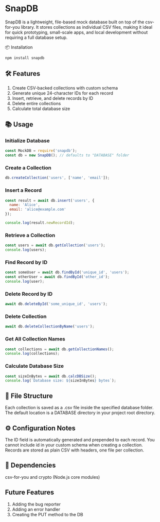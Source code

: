 # SnapDB
SnapDB is a lightweight, file-based mock database built on top of the csv-for-you library. It stores collections as individual CSV files, making it ideal for quick prototyping, small-scale apps, and local development without requiring a full database setup.

📦 Installation
```bash
npm install snapdb
```

## 🛠️ Features
1) Create CSV-backed collections with custom schema
2) Generate unique 24-character IDs for each record
3) Insert, retrieve, and delete records by ID
4) Delete entire collections
5) Calculate total database size

## 📚 Usage
### Initialize Database
```js
const MockDB = require('snapdb');
const db = new SnapDB(); // defaults to "DATABASE" folder
```

### Create a Collection
```js
db.createCollection('users', ['name', 'email']);
```

### Insert a Record
```js
const result = await db.insert('users', {
  name: 'Alice',
  email: 'alice@example.com'
});

console.log(result.newRecordId);
```

### Retrieve a Collection
```js
const users = await db.getCollection('users');
console.log(users);
```

### Find Record by ID
```js
const someUser = await db.findById('unique_id', 'users');
const otherUser = await db.findById('other_id');
console.log(user);
```

### Delete Record by ID
```js
await db.deleteById('some_unique_id', 'users');
```

### Delete Collection
```js
await db.deleteCollectionByName('users');
```

### Get All Collection Names
```js
const collections = await db.getCollectionNames();
console.log(collections);
```

### Calculate Database Size
```js
const sizeInBytes = await db.calcDBSize();
console.log(`Database size: ${sizeInBytes} bytes`);
```

## 📁 File Structure
Each collection is saved as a .csv file inside the specified database folder. The default location is a DATABASE directory in your project root directory.

## ⚙️ Configuration Notes
The ID field is automatically generated and prepended to each record.
You cannot include id in your custom schema when creating a collection.
Records are stored as plain CSV with headers, one file per collection.

## 🧪 Dependencies
csv-for-you and crypto (Node.js core modules)

## Future Features
1. Adding the bug reporter
2. Adding an error handler
3. Creating the PUT method to the DB
